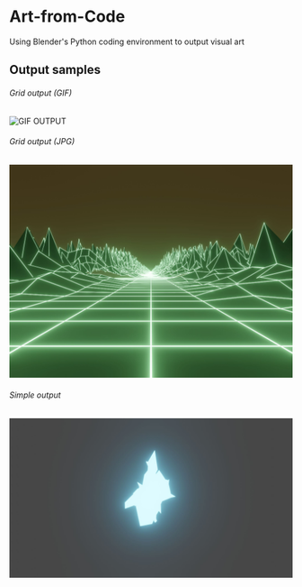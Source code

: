 # Art-from-Code
Using Blender's Python coding environment to output visual art

## Output samples

###### Grid output (GIF)
![GIF OUTPUT](/output/grid.gif)

###### Grid output (JPG)
![JPG OUTPUT](/output/grid.jpg)

###### Simple output 
![GIF OUTPUT](/output/simple.jpg)
